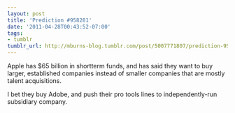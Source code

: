 ```yaml
---
layout: post
title: 'Prediction #958281'
date: '2011-04-28T00:43:52-07:00'
tags:
- tumblr
tumblr_url: http://mburns-blog.tumblr.com/post/5007771807/prediction-958281
---
```


Apple has $65 billion in shortterm funds, and has said they want to buy larger, established companies instead of smaller companies that are mostly talent acquisitions.



I bet they buy Adobe, and push their pro tools lines to independently-run subsidiary company.

